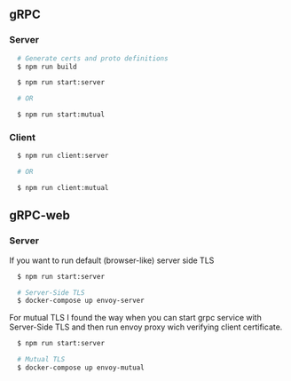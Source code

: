 ## gRPC

### Server
```bash
  # Generate certs and proto definitions
  $ npm run build

  $ npm run start:server

  # OR

  $ npm run start:mutual
```
### Client
```bash
  $ npm run client:server

  # OR

  $ npm run client:mutual
```

## gRPC-web

### Server
If you want to run default (browser-like) server side TLS

```bash
  $ npm run start:server

  # Server-Side TLS
  $ docker-compose up envoy-server
```

For mutual TLS I found the way when you can start grpc service with Server-Side TLS and then run envoy proxy wich verifying client certificate.

```bash
  $ npm run start:server

  # Mutual TLS
  $ docker-compose up envoy-mutual
```
